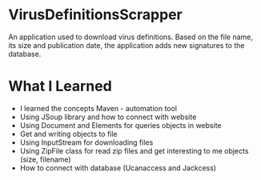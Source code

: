 # VirusDefinitionsScrapper
An application used to download virus definitions. Based on the file name, its size and publication date, the application adds new signatures to the database.

# What I Learned 
* I learned the concepts Maven - automation tool
* Using JSoup library and how to connect with website 
* Using Document and Elements for queries objects in website 
* Get and writing objects to file
* Using InputStream for downloading files 
* Using ZipFile class for read zip files and get interesting to me objects (size, filename)
* How to connect with database (Ucanaccess and Jackcess)
